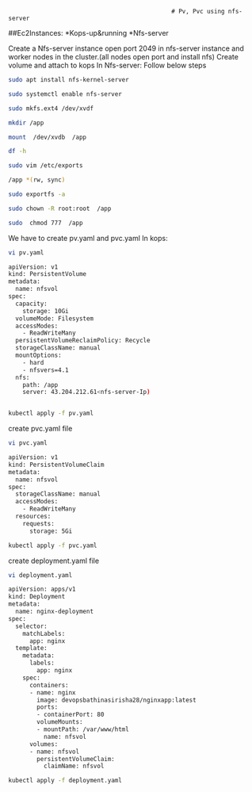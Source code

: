                                                   # Pv, Pvc using nfs-server


##Ec2Instances:
*Kops-up&running
*Nfs-server

Create a Nfs-server instance open port 2049 in  nfs-server instance and worker nodes in the cluster.(all nodes open port and install nfs)
Create volume and attach to kops
In Nfs-server:
Follow below steps

```sh 
sudo apt install nfs-kernel-server
```
```sh
sudo systemctl enable nfs-server
```
```sh
sudo mkfs.ext4 /dev/xvdf
```
```sh 
mkdir /app
```
```sh 
mount  /dev/xvdb  /app
```
```sh 
df -h
```
```sh 
sudo vim /etc/exports 
```
```sh 
/app *(rw, sync)
```
```sh
sudo exportfs -a
```
```sh 
sudo chown -R root:root  /app
```
```sh
sudo  chmod 777  /app
```
 

 
 
 

We have to create pv.yaml and pvc.yaml
In kops:
```sh
vi pv.yaml
```
```sh 
apiVersion: v1
kind: PersistentVolume
metadata:
  name: nfsvol
spec:
  capacity:
    storage: 10Gi
  volumeMode: Filesystem
  accessModes:
    - ReadWriteMany
  persistentVolumeReclaimPolicy: Recycle
  storageClassName: manual
  mountOptions:
    - hard
    - nfsvers=4.1
  nfs:
    path: /app
    server: 43.204.212.61<nfs-server-Ip)
```
```sh

kubectl apply -f pv.yaml
```

create pvc.yaml file

```sh
vi pvc.yaml
```
```sh
apiVersion: v1
kind: PersistentVolumeClaim
metadata:
  name: nfsvol
spec:
  storageClassName: manual
  accessModes:
    - ReadWriteMany
  resources:
    requests:
      storage: 5Gi
```
```sh
kubectl apply -f pvc.yaml
```
create deployment.yaml file

```sh
vi deployment.yaml
```
```sh
apiVersion: apps/v1
kind: Deployment
metadata:
  name: nginx-deployment
spec:
  selector:
    matchLabels:
      app: nginx
  template:
    metadata:
      labels:
        app: nginx
    spec:
      containers:
      - name: nginx
        image: devopsbathinasirisha28/nginxapp:latest
        ports:
        - containerPort: 80
        volumeMounts:
        - mountPath: /var/www/html
          name: nfsvol
      volumes:
      - name: nfsvol
        persistentVolumeClaim:
          claimName: nfsvol
```
```sh
kubectl apply -f deployment.yaml
```
 


 
 
